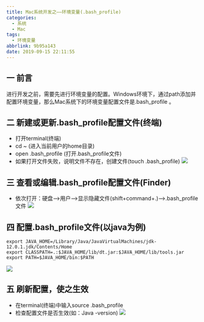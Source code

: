 ```yaml
---
title: Mac系统开发之——环境变量(.bash_profile)
categories:
  - 系统
  - Mac
tags:
  - 环境变量
abbrlink: 9b95a143
date: 2019-09-15 22:11:55
---
```

## 一 前言

进行开发之前，需要先进行环境变量的配置。Windows环境下，通过path添加并配置环境变量，那么Mac系统下的环境变量配置文件是.bash_profile 。  

<!--more-->

## 二 新建或更新.bash_profile配置文件(终端)

* 打开terminal(终端)
* cd ~ (进入当前用户的home目录)
* open  .bash_profile (打开.bash_profile文件)
* 如果打开文件失败，说明文件不存在，创建文件(touch .bash_profile)
	![][1]

## 三 查看或编辑.bash_profile配置文件(Finder)

* 依次打开：硬盘—>用户—>显示隐藏文件(shift+command+.)—>.bash_profile文件 
	![][2]
	
## 四 配置.bash_profile文件(以java为例)

```
export JAVA_HOME=/Library/Java/JavaVirtualMachines/jdk-12.0.1.jdk/Contents/Home
export CLASSPATH=.:$JAVA_HOME/lib/dt.jar:$JAVA_HOME/lib/tools.jar
export PATH=$JAVA_HOME/bin:$PATH
```

![][3]

## 五 刷新配置，使之生效

* 在terminal(终端)中输入source .bash_profile
* 检查配置文件是否生效(如：Java -version)
  ![][4]



[1]: https://cdn.jsdelivr.net/gh/PGzxc/CDN/blog-image/mac-bash-profile-terminal.png
[2]: https://cdn.jsdelivr.net/gh/PGzxc/CDN/blog-image/mac-bash-profile-finder.png
[3]: https://cdn.jsdelivr.net/gh/PGzxc/CDN/blog-image/mac-bash-profile-java-config.png
[4]: https://cdn.jsdelivr.net/gh/PGzxc/CDN/blog-image/mac-bash-profile-source.png